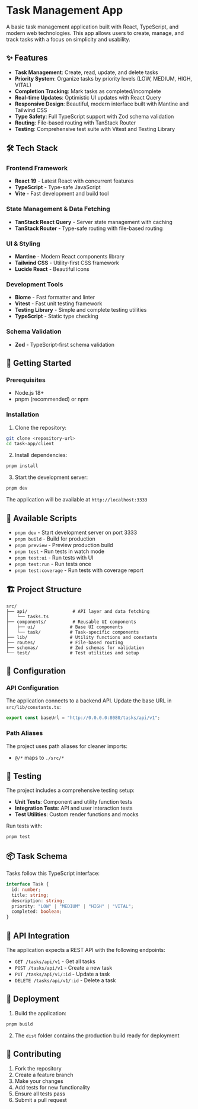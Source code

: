 # Task Management App

A basic task management application built with React, TypeScript, and modern web technologies. This app allows users to create, manage, and track tasks with a focus on simplicity and usability.

## ✨ Features

- **Task Management**: Create, read, update, and delete tasks
- **Priority System**: Organize tasks by priority levels (LOW, MEDIUM, HIGH, VITAL)
- **Completion Tracking**: Mark tasks as completed/incomplete
- **Real-time Updates**: Optimistic UI updates with React Query
- **Responsive Design**: Beautiful, modern interface built with Mantine and Tailwind CSS
- **Type Safety**: Full TypeScript support with Zod schema validation
- **Routing**: File-based routing with TanStack Router
- **Testing**: Comprehensive test suite with Vitest and Testing Library

## 🛠️ Tech Stack

### Frontend Framework

- **React 19** - Latest React with concurrent features
- **TypeScript** - Type-safe JavaScript
- **Vite** - Fast development and build tool

### State Management & Data Fetching

- **TanStack React Query** - Server state management with caching
- **TanStack Router** - Type-safe routing with file-based routing

### UI & Styling

- **Mantine** - Modern React components library
- **Tailwind CSS** - Utility-first CSS framework
- **Lucide React** - Beautiful icons

### Development Tools

- **Biome** - Fast formatter and linter
- **Vitest** - Fast unit testing framework
- **Testing Library** - Simple and complete testing utilities
- **TypeScript** - Static type checking

### Schema Validation

- **Zod** - TypeScript-first schema validation

## 🚀 Getting Started

### Prerequisites

- Node.js 18+
- pnpm (recommended) or npm

### Installation

1. Clone the repository:

```bash
git clone <repository-url>
cd task-app/client
```

2. Install dependencies:

```bash
pnpm install
```

3. Start the development server:

```bash
pnpm dev
```

The application will be available at `http://localhost:3333`

## 📜 Available Scripts

- `pnpm dev` - Start development server on port 3333
- `pnpm build` - Build for production
- `pnpm preview` - Preview production build
- `pnpm test` - Run tests in watch mode
- `pnpm test:ui` - Run tests with UI
- `pnpm test:run` - Run tests once
- `pnpm test:coverage` - Run tests with coverage report

## 🏗️ Project Structure

```
src/
├── api/                 # API layer and data fetching
│   └── tasks.ts
├── components/          # Reusable UI components
│   ├── ui/             # Base UI components
│   └── task/           # Task-specific components
├── lib/                # Utility functions and constants
├── routes/             # File-based routing
├── schemas/            # Zod schemas for validation
└── test/               # Test utilities and setup
```

## 🔧 Configuration

### API Configuration

The application connects to a backend API. Update the base URL in `src/lib/constants.ts`:

```typescript
export const baseUrl = "http://0.0.0.0:8080/tasks/api/v1";
```

### Path Aliases

The project uses path aliases for cleaner imports:

- `@/*` maps to `./src/*`

## 🧪 Testing

The project includes a comprehensive testing setup:

- **Unit Tests**: Component and utility function tests
- **Integration Tests**: API and user interaction tests
- **Test Utilities**: Custom render functions and mocks

Run tests with:

```bash
pnpm test
```

## 📦 Task Schema

Tasks follow this TypeScript interface:

```typescript
interface Task {
  id: number;
  title: string;
  description: string;
  priority: "LOW" | "MEDIUM" | "HIGH" | "VITAL";
  completed: boolean;
}
```

## 🔗 API Integration

The application expects a REST API with the following endpoints:

- `GET /tasks/api/v1` - Get all tasks
- `POST /tasks/api/v1` - Create a new task
- `PUT /tasks/api/v1/:id` - Update a task
- `DELETE /tasks/api/v1/:id` - Delete a task

## 🚀 Deployment

1. Build the application:

```bash
pnpm build
```

2. The `dist` folder contains the production build ready for deployment

## 🤝 Contributing

1. Fork the repository
2. Create a feature branch
3. Make your changes
4. Add tests for new functionality
5. Ensure all tests pass
6. Submit a pull request
